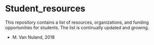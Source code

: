 # Student_resources

This repository contains a list of resources, organizations, and funding opportunities for students. The list is continually updated and growing.

- M. Van Nuland, 2018
